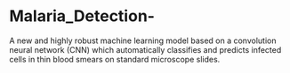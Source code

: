 # Malaria_Detection-
A new and highly robust machine learning model based on a convolution neural network (CNN) which automatically classifies and predicts infected cells in thin blood smears on standard microscope slides.
